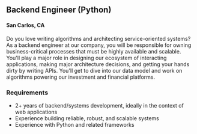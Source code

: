 ## Backend Engineer (Python)
#### San Carlos, CA

Do you love writing algorithms and architecting service-oriented systems? As a backend engineer at our company, you will be responsible for owning business-critical processes that must be highly available and scalable. You'll play a major role in designing our ecosystem of interacting applications, making major architecture decisions, and getting your hands dirty by writing APIs. You'll get to dive into our data model and work on algorithms powering our investment and financial platforms.

### Requirements
+	2+ years of backend/systems development, ideally in the context of web applications
+	Experience building reliable, robust, and scalable systems
+	Experience with Python and related frameworks


